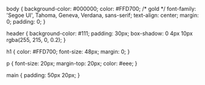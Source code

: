 body {
  background-color: #000000;
  color: #FFD700; /* gold */
  font-family: 'Segoe UI', Tahoma, Geneva, Verdana, sans-serif;
  text-align: center;
  margin: 0;
  padding: 0;
}

header {
  background-color: #111;
  padding: 30px;
  box-shadow: 0 4px 10px rgba(255, 215, 0, 0.2);
}

h1 {
  color: #FFD700;
  font-size: 48px;
  margin: 0;
}

p {
  font-size: 20px;
  margin-top: 20px;
  color: #eee;
}

main {
  padding: 50px 20px;
}
